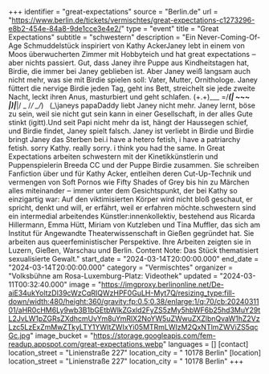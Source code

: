+++
identifier = "great-expectations"
source = "Berlin.de"
url = "https://www.berlin.de/tickets/vermischtes/great-expectations-c1273296-e8b2-454e-84a8-9de1cce3e4e2/"
type = "event"
title = "Great Expectations"
subtitle = "schwestern"
description = "Ein Never-Coming-Of-Age Schmuddelstück inspiriert von Kathy AckerJaney lebt in einem von Moos überwucherten Zimmer mit Hobbyteich und hat great expectations ‒ aber nichts passiert. Gut, dass Janey ihre Puppe aus Kindheitstagen hat, Birdie, die immer bei Janey geblieben ist. Aber Janey weiß langsam auch nicht mehr, was sie mit Birdie spielen soll: Vater, Mutter, Ornithologe. Janey füttert die nervige Birdie jeden Tag, geht ins Bett, streichelt sie jede zweite Nacht, leckt ihren Anus, masturbiert und geht schlafen. (+.+)___ \=/___(|_ ~~~ _|)|___|/ _ \/_/ \_\/_)   (_\janeys papaDaddy liebt Janey nicht mehr. Janey lernt, böse zu sein, weil sie nicht gut sein kann in einer Gesellschaft, in der alles Gute stinkt (igitt).Und seit Papi nicht mehr da ist, hängt der Haussegen schief, und Birdie findet, Janey spielt falsch. Janey ist verliebt in Birdie und Birdie bringt Janey das Sterben bei.i have a hetero fetish, i have a patriarchy fetish. sorry Kathy. really sorry. i think you had the same. In Great Expectations arbeiten schwestern mit der Kinetikkünstlerin und Puppenspielerin Breeda CC und der Puppe Birdie zusammen. Sie schreiben Fanfiction über und für Kathy Acker, entleihen deren Cut-Up-Technik und vermengen von Soft Pornos wie Fifty Shades of Grey bis hin zu Märchen alles miteinander ‒ immer unter dem Gesichtspunkt, der bei Kathy so einzigartig war: Auf den viktimisierten Körper wird nicht bloß geschaut, er spricht, denkt und will, er erfährt, weil er erfahren möchte.schwestern sind ein intermedial arbeitendes Künstler:innenkollektiv, bestehend aus Ricarda Hillermann, Emma Hütt, Miriam von Kutzleben und Tina Muffler, das sich am Institut für Angewandte Theaterwissenschaft in Gießen gegründet hat. Sie arbeiten aus queerfeministischer Perspektive. Ihre Arbeiten zeigten sie in Luzern, Gießen, Warschau und Berlin. Content Note: Das Stück thematisiert sexualisierte Gewalt."
start_date = "2024-03-14T20:00:00.000"
end_date = "2024-03-14T20:00:00.000"
category = "Vermischtes"
organizer = "Volksbühne am Rosa-Luxemburg-Platz: Videothek"
updated = "2024-03-11T00:32:40.000"
image = "https://imgproxy.berlinonline.net/De-aiE34ukYoltzDl39cWzCqRIQWzHPF0GuLH-Myt7Q/resizing_type:fill-down/width:480/height:360/gravity:fp:0.5:0.38/enlarge:1/q:70/cb:2024031101/aHR0cHM6Ly9wb3B1bGEtbWlkZGxld2FyZS5zMy5hbWF6b25hd3MuY29tL2JvLW1pZGRsZXdhcmUvYm8uYmRlX2NoYW5uZWwuZXZlbnQvaW1hZ2VzLzc5LzExZmMwZTkyLTY1YWItZWIxYi05MTRmLWIzM2QxNTlmZWViZS5qcGc.jpg"
image_bucket = "https://storage.googleapis.com/fem-readup.appspot.com/great-expectations.webp"
languages = []
[contact]
location_street = "Linienstraße 227"
location_city = " 10178 Berlin"
[location]
location_street = "Linienstraße 227"
location_city = " 10178 Berlin"
+++